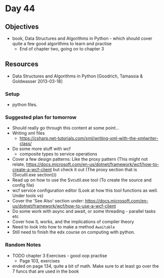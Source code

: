 # Day 44

## Objectives

- book, Data Structures and Algorithms in Python - which should cover quite a few good algorithms to learn and practise
  - End of chapter two, going on to chapter 3 

## Resources

- Data Structures and Algorithms in Python [Goodrich, Tamassia & Goldwasser 2013-03-18]

### Setup

- python files.

### Suggested plan for tomorrow

- Should really go through this content at some point...
- Writing xml files
  - <https://csharp.net-tutorials.com/xml/writing-xml-with-the-xmlwriter-class/>
- Do some more stuff with wcf
  - composite types to service operations
- Cover a few design patterns: Like the proxy pattern (This might not relate, <https://docs.microsoft.com/en-us/dotnet/framework/wcf/how-to-create-a-wcf-client> but check it out (The proxy section that is (Svcutil.exe section)))
- Read up on how to use the Svcutil.exe tool (To create the source and config file)
- wcf service configuration editor (Look at how this tool functions as well. Under tools vs)
- Cover the 'See Also' section under: <https://docs.microsoft.com/en-us/dotnet/framework/wcf/how-to-use-a-wcf-client>
- Do some work with async and await, or some threading - parallel tasks etc
- Cover how IL works, and the implications of compiler theory
- Need to look into how to make a method `Awaitable`
- Still need to finish the edx course on computing with python.

### Random Notes

- TODO chapter 3 Exercises - good oop practise
  - Page 103, exercises
- ended on page 134, quite a bit of math. Make sure to at least go over the 7 funcs that are used in the book